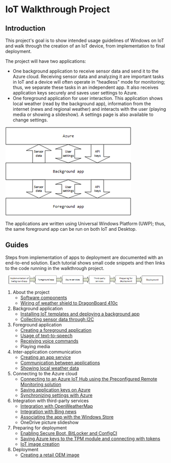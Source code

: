 # IoT Walkthrough Project

## Introduction

This project's goal is to show intended usage guidelines of Windows on IoT and walk through the creation of an IoT device, from implementation to final deployment.

The project will have two applications:

* One background application to receive sensor data and send it to the Azure cloud. Receiving sensor data and analyzing it are important tasks in IoT and a device will often operate in "headless" mode for monitoring; thus, we separate these tasks in an independent app. It also receives application keys securely and saves user settings to Azure.
* One foreground application for user interaction. This application shows local weather (read by the background app), information from the internet (news and regional weather) and interacts with the user (playing media or showing a slideshow). A settings page is also available to change settings.

![App communication](AppCommunication.png)

The applications are written using Universal Windows Platform (UWP); thus, the same foreground app can be run on both IoT and Desktop.

## Guides

Steps from implementation of apps to deployment are documented with an end-to-end solution. Each tutorial shows small code snippets and then links to the code running in the walkthrough project.

![Sections](Sections.png)

1. About the project
    * [Software components](SoftwareComponents.md)
    * [Wiring of weather shield to DragonBoard 410c](Wiring/README.md)
2. Background application
    * [Installing IoT templates and deploying a background app](Background/Installation/README.md)
    * [Collecting sensor data through I2C](Background/Sensing/README.md)
3. Foreground application
    * [Creating a foreground application](Foreground/Creating/README.md)
    * [Usage of text-to-speech](Speech/TextToSpeech/README.md)
    * [Receiving voice commands](Speech/VoiceCommands/README.md)
    * Playing media
4. Inter-application communication
    * [Creating an app service](AppService/Creation/README.md)
    * [Communication between applications](AppService/Communication/README.md)
    * [Showing local weather data](AppService/ShowingWeatherData/README.md)
5. Connecting to the Azure cloud
    * [Connecting to an Azure IoT Hub using the Preconfigured Remote Monitoring solution](Azure/IoTHubPreconfiguredSolution/README.md)
    * [Saving application keys on Azure](Azure/DeviceTwin/DesiredProperties/README.md)
    * [Synchronizing settings with Azure](Azure/DeviceTwin/ReportedProperties/README.md)
6. Integration with third-party services
    * [Integration with OpenWeatherMap](Integrations/OpenWeatherMap/README.md)
    * [Integration with Bing news](Integrations/BingNews/README.md)
    * [Associating the app with the Windows Store](StoreDeployment/README.md)
    * OneDrive picture slideshow
7. Preparing for deployment
    * [Enabling Secure Boot, BitLocker and ConfigCI](Security/README.md)
    * [Saving Azure keys to the TPM module and connecting with tokens](Security/TPM/README.md)
    * [IoT image creation](ImageCreation/README.md)
8. Deployment
    * [Creating a retail OEM image](ImageCreation/Retail/README.md)
